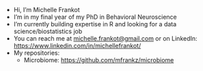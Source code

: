 - Hi, I’m Michelle Frankot
- I’m in my final year of my PhD in Behavioral Neuroscience 
- I’m currently building expertise in R and looking for a data science/biostatistics job
- You can reach me at michelle.frankot@gmail.com or on LinkedIn: https://www.linkedin.com/in/michellefrankot/
- My repositories: 
  - Microbiome: https://github.com/mfrankz/microbiome

<!---
mfrankz/mfrankz is a ✨ special ✨ repository because its `README.md` (this file) appears on your GitHub profile.
You can click the Preview link to take a look at your changes.
--->
